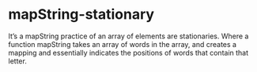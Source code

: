 # mapString-stationary
It’s a mapString practice of an array of elements are stationaries. Where a function mapString takes an array of words in the array, and creates a mapping and essentially indicates the positions of words that contain that letter.
